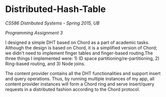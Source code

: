 # Distributed-Hash-Table
*CS586 Distributed Systems - Spring 2015, UB*

*Programming Assignment 3*

I designed a simple DHT based on Chord as a part of academic tasks. Although the design is based on Chord, it is a simplified version of Chord; we didn't need to implement finger tables and finger-based routing.The three things I implemented were: 1) ID space partitioning/re-partitioning, 2) Ring-based routing, and 3) Node joins.

The content provider contains all the DHT functionalities and support insert and query operations. Thus, by running multiple instances of my app, all content provider instances will form a Chord ring and serve insert/query requests in a distributed fashion according to the Chord protocol.
